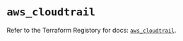 # `aws_cloudtrail`

Refer to the Terraform Registory for docs: [`aws_cloudtrail`](https://registry.terraform.io/providers/hashicorp/aws/5.19.0/docs/resources/cloudtrail).
